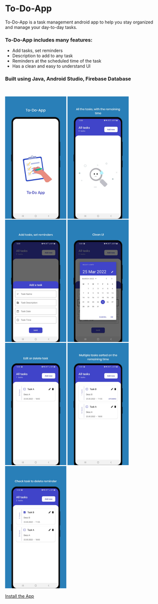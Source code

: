 # To-Do-App
To-Do-App is a task management android app to help you stay organized and manage your day-to-day tasks.

### To-Do-App includes many features:
* Add tasks, set reminders
* Description to add to any task
* Reminders at the scheduled time of the task
* Has a clean and easy to understand UI

### Built using Java, Android Studio, Firebase Database

<br />
<p align="left"> 
  <img src="https://github.com/iamvs-2002/To-Do-App/blob/master/Images/0.jpeg"  width="200" height="400"/> 
  <img src="https://github.com/iamvs-2002/To-Do-App/blob/master/Images/1.jpeg"  width="200" height="400"/> 
  <img src="https://github.com/iamvs-2002/To-Do-App/blob/master/Images/2.jpeg"  width="200" height="400"/> 
  <img src="https://github.com/iamvs-2002/To-Do-App/blob/master/Images/3.jpeg"  width="200" height="400"/> 
  <img src="https://github.com/iamvs-2002/To-Do-App/blob/master/Images/4.jpeg"  width="200" height="400"/> 
  <img src="https://github.com/iamvs-2002/To-Do-App/blob/master/Images/5.jpeg"  width="200" height="400"/> 
  <img src="https://github.com/iamvs-2002/To-Do-App/blob/master/Images/6.jpeg"  width="200" height="400"/> 
</p>

[Install the App](https://drive.google.com/file/d/17OT3LL6Woy2_HI0-xHQIKjDL1vNzTKtQ/view?usp=sharing)

